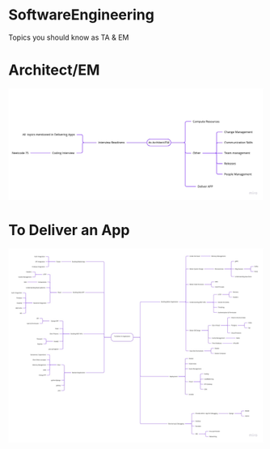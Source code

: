 # SoftwareEngineering
Topics you should know as TA &amp; EM


# Architect/EM
![plot](./MindMapArchitect.jpg) 

# To Deliver an App
![plot](./MindMap.jpg)
